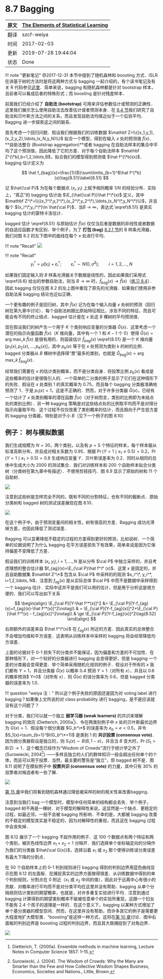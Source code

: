 # 8.7 Bagging

| 原文   | [The Elements of Statistical Learning](https://web.stanford.edu/~hastie/ElemStatLearn/printings/ESLII_print12.pdf#page=301) |
| ---- | ---------------------------------------- |
| 翻译   | szcf-weiya                               |
| 时间   | 2017-02-03                               |
| 更新 | 2019-07-28 19:44:04|
|状态|Done| 

!!! note "更新笔记"
    @2017-12-31 本节中提到了随机森林和 boosting 方式．ISLR 在讲基于树的方法时是将这两种方式与 bagging 一起介绍的，有个读书笔记及有关 R 代码参见[这里](https://stats.hohoweiya.xyz/rmd/Tree-Based%20Methods.html)．简单来说，bagging 和随机森林都是针对 bootstrap 样本，且前者可以看成后者的特殊形式；而 boosting 是针对残差样本．

前面我们已经介绍了 **自助法 (bootstrap)** 可用来评估参数估计或预测的正确性．这里我们展示怎么使用自助法去改善估计或者预测本身．在 [8.4 节](8.4-Relationship-Between-the-Bootstrap-and-Bayesian-Inference/index.html)我们研究了自助法和贝叶斯方法之间的关系，而且发现自助法均值近似于一个后验平均．Bagging 进一步探索这之间的联系．

首先考虑一个回归问题．假设我们根据我们的训练数据 $\mathbf Z=\\{(x_1,y_1),(x_2,y_2),\ldots,(x_N,y_N)\\}$ 拟合一个模型，得到在输入 $x$ 处的预测值 $\hat f(x)$．**自助法整合 (Bootstrap aggregation)**或者 bagging 在自助法样本的集合中平均了这个预测值，因此降低了它的方差．对于每个自助法样本 $\mathbf Z^{\*b},b=1,2,\ldots,B$，拟合我们的模型得到预测值 $\hat f^{\*b}(x)$．bagging 估计定义为

$$
\hat f_{bag}(x)=\frac{1}{B}\sum\limits_{b=1}^B\hat f^{*b}(x)\tag{8.51}\label{8.51}
$$

记 $\hat{\cal P}$ 为在每个数据点 $(x_i,y_i)$ 上赋予相同概率 $1/N$ 的经验分布．实际上，“真正”的 bagging 估计由 $\E_{\hat{\cal P}}\hat f^\*(x)$ 定义，其中 $\mathbf Z^\*=\\{(x_1^\*,y_1^\*),(x_2^\*,y_2^\*),\ldots,(x_N^\*,y_N^\*)\\}$，并且每个 $(x_i^\*,y_i^\*)\in \hat{\cal P}$．当$B\rightarrow \infty$，表达式 \eqref{8.51} 是真实 bagging 估计的蒙特卡洛估计．

bagged 估计 \eqref{8.51} 与原始估计 $\hat f(x)$ 仅仅当后者是数据的非线性或者数据的自适应函数才有区别．举个例子，为了 **打包 (bag)** [8.2.1 节](8.2-The-Bootstrap-and-Maximum-Likelihood-Methods/index.html)的 B 样条光滑器，我们对图 8.2 的左下图中的曲线在每个 $x$ 处进行平均．

!!! note "Recall"
    ![](../img/08/fig8.2.png)

!!! note "Recall"
    $$
    y_i^*=\hat\mu(x_i)+\varepsilon_i^*;\qquad \varepsilon_i^*\sim N(0,\hat\sigma^2);\qquad i=1,2,\ldots,N\tag{8.6}\label{8.6}
    $$

如果我们固定输入则 $B$ 样条光滑器关于数据是线性的，因此如果我们采用式 \eqref{8.6} 给出的参数自助法，则当 $B\rightarrow \infty$ 时，$\hat f_{bag}(x)\rightarrow \hat f(x)$（[练习 8.4](https://github.com/szcf-weiya/ESL-CN/issues/146)）．因此 bagging 仅仅在图 8.2 的左上图中重现了原先的光滑器．如果我们使用非参自助法来 bagging 结论也近似正确．

一个更有趣的例子是回归树，其中 $\hat f(x)$ 记为在每个输入向量 $x$ 处树的预测（回归树在第九章中讨论）．每个自助法树跟比原始特征相比，涉及不同的特征，而且可能会有不同的终止结点．bagged 估计是在 $x$ 处这 $B$ 棵树的平均预测值．

现在假设我们的树产生一个用于 $K$ 个类别响应变量的分类器 $\hat G(x)$．这里考虑一个潜在的指示向量函数 $\hat f(x)$（$K$ 维向量，其中有一个 $1$ 和 $K-1$ 个 $0$）使得 $\hat G(x)=\mathrm{arg \; max}\_k\;\hat f(x)$ 是很有用的．则袋装估计 $\hat f_{bag}(x)$ \eqref{8.51} 是一个 $K$ 维向量 $[p_1(x),p_2(x),\ldots,p_K(x)]$，其中 $p_k(x)$ 等于在 $x$ 处预测为类别 $k$ 的树的比例．bagged 分类器从 $B$ 棵树中选择得“票”最多的类别，也就是 $\hat G_{bag}(x)=\mathrm{arg \; max}\_k\; \hat f_{bag}(x)$．

经常我们需要在 $x$ 的估计类别概率，而不是分类自身．将投票比例 $p_k(x)$ 看成是这些概率的估计是很吸引人的．一个简单的二分类的例子显示了它们在这种情形下的失败．假设在 $x$ 处类别 $1$ 的真实概率为 $0.75$，而且每个 bagging 分类器准确地预测了 $1$．于是 $p_1(x)=1$，这是不正确的．然而，对于许多分类器 $\hat G(x)$，已经有一个估计了 $x$ 处类别概率的潜在函数 $\hat f(x)$（对于树而言，类别的比例即为末结点处的类别比例）．另一种 bagging 策略是对这些结点处的比例取平均而不是对得分指示向量取平均．这个过程不仅仅改善了类别概率的估计，而且趋向于产生低方差的 bagging 分类器，特别是对于小 $B$（见下一个例子的图 8.10）


<!--
!!! note "weiya 注："
    本书很多部分都有这样处理：
    如[混合模型的密度估计和分类](https://esl.hohoweiya.xyz/06%20Kernel%20Smoothing%20Methods/6.8-Mixture-Models-for-Density-Estimation-and-Classification/index.html)中
    $$
    \hat\gamma_{im}=\frac{\hat\alpha_m\phi(x_i;\hat\mu_m,\hat\Sigma_m)}{\sum_{k=1}^M\hat\alpha_k\phi(x_i;\hat\mu_k,\hat\Sigma_k)}\tag{6.33}
    $$
    又如[对角线性判别分析和最近收缩重心](https://esl.hohoweiya.xyz/18%20High-Dimensional%20Problems/18.2%20Diagonal%20Linear%20Discriminant%20Analysis%20and%20Nearest%20Shrunken%20Centroids/index.html)中
    $$
    \hat p_k(x^*)=\frac{e^{\frac{1}{2}\delta_k(x^*)}}{\sum_{\ell=1}^Ke^{\frac{1}{2}\delta_\ell(x^*)}}\tag{18.8}
    $$
-->

## 例子： 树与模拟数据

我们生成规模为 $N=30$，两个类别，以及有 $p=5$ 个特征的样本，每个样本服从标准高斯分布，并且成对相关系数为 $0.95$．根据 $\Pr(Y=1\mid x_1\le 0.5)=0.2$，$\Pr(Y=1\mid x_1> 0.5)=0.8$ 生成响应变量 $Y$．贝叶斯误差率为 $0.2$．同时从相同的总体中生成大小为 $2000$ 的测试集合．我们对训练样本和 $200$ 个自助样本拟合分类树（分类树在第九章中有描述）．不使用剪枝技巧．图 8.9 显示了原始的树和 $11$ 个自助树．

![](../img/08/fig8.9.png)

注意到这些树是怎样完全不同的，既有不同的分割特征，也有不同的截断点．原始分类树和 bagged 树的测试误差展现在图 8.10．

![](../img/08/fig8.10.png)

在这个例子中，由于预测变量间的相关性，树有很高的方差．Bagging 成功光滑掉方差，也因此降低了测试误差．

Bagging 可以显著降低不稳定的过程的方差得到更好的预测，比如说树．一个简单的论据说明了为什么 bagging 在平方误差损失下有效果，简单来说是因为它保持偏差不变降低了方差．

假设我们的训练样本 $(x_i, y_i),i=1,\ldots,N$ 是从分布 $\cal P$ 中独立采样的，并且考虑理想的整合估计器 $f_{ag}(x)=\E_{\cal P}\hat f^\* (x)$．这里 $x$ 是固定的，并且自助数据集 $\mathbf Z^\*$ 包含从 $\cal P$ 中采样的的观测 $x_i^\*, y_i^*, i=1,2,\ldots, N$．注意到 $f_{ag}(x)$ 是从实际总体 $\cal P$ 中而不是数据中采样得到一个 bagging 估计．实际中这并不是我们可以用的估计，但是用于分析这是很方便的．我们可以写出如下关系

$$
\begin{align}
\E_{\cal P}[Y-\hat f^*(x)]^2 &= \E_{\cal P}[Y-f_{ag}(x)+f_{ag}(x)-\hat f^*(x)]^2\notag\\
& = \E_{\cal P}[Y-f_{ag}(x)]^2+\E_{\cal P}[\hat f^*(x) - f_{ag}(x)]^2\notag\\
& \ge \E_{\cal P}[Y-f_{ag}(x)]^2\tag{8.52}
\end{align}
$$

右侧额外的误差来自 $\hat f^\*(x)$ 在 $f_{ag}(x)$ 附近的方差．因此真实的总体整合不会增加均值和平方误差．这表明从训练样本中采样的 bagging 将会经常降低均方误差．

上面的论据对于 0-1 损失下的分类并不能保证，因为偏差和方差的不可加性．在那种情形下，对一个较好的分类器进行 bagging 会变得更好，但是 bagging 一个差的分类器会变得更差．举个简单采用随机化规则的例子．假设对于所有的 $x$ 我们都有 $Y=1$，并且分类器 $\hat G(x)$ 以概率 $0.4$ 预测 $Y=1$（对所有 $x$），并且以 $0.6$ 的概率预测$ Y=0$（对所有 $x$）．则 $\hat G(x)$ 的误分类率为 $0.6$，但是 bagged 分类器的误差率为 $1.0$．

!!! question "weiya 注："
    所以这个例子失败的原因还是因为对 voting label 进行 bagging？如果像上文所说的对 class probability 进行 bagging，是不是应该就没有这个问题了？

对于分类，我们可以就一个独立 **弱学习器 (weak learners)** 的共识来理解 bagging 的效应 (Dietterich, 2000a[^1])．令在两类别例子中 $x$ 处的贝叶斯最优边界为 $G(x)=1$．假设每个弱分类器 $G_b^\*$ 的误差率为 $e_b=e<0.5$，并令 $S_1(x)=\sum_{b=1}^BI(G_b^\*=1)$ 是类别 $1$ 的 **共识投票 (consensus vote)**．因为弱分类器假设是独立的，则 $S_1(x)\sim B(B, 1-e)$，并且当 $B$ 变大时，$\Pr(S_1>B/2)\rightarrow 1$．这个概念已经作为“Wisdom of Crowds”流行于统计学之外了 (Surowiecki, 2004[^2]) ——多样且独立的人们的群体知识一般会超出任何单个的个体，而且可以用于投票．当然，最主要的警告是“独立”，但 bagged 树不是．图 8.11 说明了在模拟例子中 **投票共识 (consensus vote)** 的力量，其中只有 $30\%$ 的投票者对候选者有一些了解．

![](../img/08/fig8.11.png)

[第 15 章](../15-Random-Forests/15.1-Introduction/index.html)中我们将看到随机森林通过降低被采样的树的相关性来改善bagging．

注意到当我们 bag 一个模型时，模型中任何简单的结构都会丢失．举个例子，bagged 树不再是一棵树．对于模型的解释性来说，这显然是一个缺点．更稳定的过程，如最近邻，一般不会被 bagging 所影响．不幸的是，大都被 bagging 改善的不稳定的模型其实是不稳定的，因为对解释性的重视，而且这在 bagging 过程中会丧失掉．

图 8.12 展示了一个 bagging 不起作用的例子．这 100 个数据点有两个特征和两个类别，被灰色线性边界 $x_1+x_2=1$ 分隔开．我们选择单个坐标轴定向的分隔作为我们的分类器 $\hat{\cal G(x)}$，选择沿着 $x_1$ 或 $x_2$ 那个使得训练误分类误差有最大下降的分割点．

在 50 个自助样本上的 0-1 判别规则进行 bagging 得到的判别边界用蓝色曲线显示在图 8.12 的左面板．在捕捉真实的边界方面做得很差．从训练数据中得到的单个判别规则，分割点在 0 附近（$x_1$ 或 $x_2$ 中间的值），因此对于远离中心有很小的贡献．对概率进行平均而不是对分类平均在这里并没有帮助．bagging 从单个分隔规则估计类别的期望概率，也就是，对许多重复实验进行平均．注意到通过 bagging 计算得到的期望类别概率不能被任意单个的实验所重现，这跟一个妇女不能有 2.4 个孩子的道理是一样的．在这个意义下，bagging 以某种方式增加了单个基分类器的模型空间．然而，在这里并没有帮助，而许多其它的例子是需要更大程度地扩大模型类．<!--所以这里的意思是bagging扩大的还不够吗？-->“boosting”是这样一种方式，这将在[第 10 章](../10-Boosting-and-Additive-Trees/10.1-Boosting-Methods/index.html)讨论．图中右面板的判别边界是 boosting 过程的判别边界，而且其大致捕捉到了对角边界．

![](../img/08/fig8.12.png)

[^1]: Dietterich, T. (2000a). Ensemble methods in machine learning, Lecture Notes in Computer Science 1857: 1–15.
[^2]: Surowiecki, J. (2004). The Wisdom of Crowds: Why the Many are Smarter than the Few and How Collective Wisdom Shapes Business, Economics, Societies and Nations., Little, Brown.